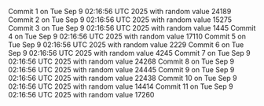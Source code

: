 Commit 1 on Tue Sep  9 02:16:56 UTC 2025 with random value 24189
Commit 2 on Tue Sep  9 02:16:56 UTC 2025 with random value 15275
Commit 3 on Tue Sep  9 02:16:56 UTC 2025 with random value 1445
Commit 4 on Tue Sep  9 02:16:56 UTC 2025 with random value 17110
Commit 5 on Tue Sep  9 02:16:56 UTC 2025 with random value 2229
Commit 6 on Tue Sep  9 02:16:56 UTC 2025 with random value 4245
Commit 7 on Tue Sep  9 02:16:56 UTC 2025 with random value 24268
Commit 8 on Tue Sep  9 02:16:56 UTC 2025 with random value 24445
Commit 9 on Tue Sep  9 02:16:56 UTC 2025 with random value 22438
Commit 10 on Tue Sep  9 02:16:56 UTC 2025 with random value 14414
Commit 11 on Tue Sep  9 02:16:56 UTC 2025 with random value 17260
